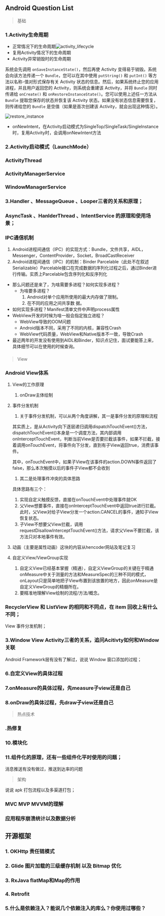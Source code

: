 ## Android Question List

> 基础

### 1.Activity生命周期

* 正常情况下的生命周期![activity_lifecycle](img/activity_lifecycle.png)
* 复用Activity情况下的生命周期
* Activity异常销毁时的生命周期

系统会先调用 `onSaveInstanceState()`，然后再使 Activity 变得易于销毁。系统会向该方法传递一个 `Bundle`，您可以在其中使用 `putString()` 和 `putInt()` 等方法以名称-值对形式保存有关 Activity 状态的信息。然后，如果系统终止您的应用进程，并且用户返回您的 Activity，则系统会重建该 Activity，并将 `Bundle` 同时传递给 `onCreate()` 和 `onRestoreInstanceState()`。您可以使用上述任一方法从 `Bundle` 提取您保存的状态并恢复该 Activity 状态。如果没有状态信息需要恢复，则传递给您的 `Bundle` 是空值（如果是首次创建该 Activity，就会出现这种情况）。

 ![restore_instance](img/restore_instance.png)

* onNewIntent，在Activity启动模式为SingleTop/SingleTask/SingleInstance时，复用Activity时，会调用onNewIntent方法

### 2.Activity启动模式（LaunchMode）

### ActivityThread

### ActivityManagerService

### WindowManagerService



### 3.Handler 、MessageQueue 、Looper三者的关系和原理；

### AsyncTask 、HanlderThread 、IntentService 的原理和使用场景；

### IPC通信机制

1. Android进程间通信（IPC）的实现方式：Bundle，文件共享，AIDL，Messenger，ContentProvider，Socket，BroadCastReceiver
2. Android进程间通信（IPC）的机制：Binder Parcelable（此处不在叙述Serializable）Parcelable接口在完成数据的序列化过程之后，通过Binder进行传输。实质上Parcelable包含序列化和反序列化

- 那么问题还是来了，为啥需要多进程？如何实现多进程？
  - 为啥要多进程？
    1. Android对单个应用所使用的最大内存做了限制。
    2. 在不同的应用之间共享数 据。
- 如何实现多进程？Manifest清单文件中声明process属性
- WebView开发的时候为啥一般会指定独立进程？ 
  - WebView导致的OOM问题
  - Android版本不同，采用了不同的内核，兼容性Crash
  - WebView代码质量，WebView和Native版本不一致，导致Crash
- 最近两年的开发没有使用到AIDL和Binder，知识点记住，面试要能答上来，具体细节可以在使用的时候查询。  

### 

> View

### Android View体系

1. View的工作原理

   1. onDraw主体绘制

2. 事件分发机制

   1. 关于事件分发机制，可以从两个角度讲解，其一是事件分发的原理和流程

   其实质上，是从Activity向下逐层递归调用dispatchTouchEvent()方法，dispatchTouchEvent()本身是一个调度方法，其内部调用onInterceptTouchEvent，判断当前View是否要拦截该事件，如果不拦截，接着调用onTouchEvent，将事件向下分发，直到有子View返回true，消费该事件。

   其中，onTouchEvent中，如果子View在该事件的action.DOWN事件返回了false，那么本次触摸以后的事件子View都不会收到

   1. 其二是处理事件冲突的具体思路

   具体思路有三个：

   1. 实现自定义触摸反馈，直接在onTouchEvent中处理事件就OK
   2. 父View想要事件，直接在onInterceptTouchEvent中返回true进行拦截。此时，父View对给子View分发一个action.CANCEL的事件，通知子View恢复状态。
   3. 子View不想要父View拦截，调用requestDisallowInterceptTouchEvent()方法，请求父View不要拦截，该方法只对本地事件有效。

   

3. 动画（主要是属性动画）这块的内容从hencoder网站及笔记复习

4. 自定义View/ViewGroup实现

   1. 自定义View已经基本掌握（精通），自定义ViewGroup的关键在于精通onMeasure中关于测量的方法和MeasureSpec的三种不同的模式，onLayout只是简单地把子View布置到该放置的地方，因此onMeasure是自定义ViewGroup的精髓所在。
   2. 要精准地理解View绘制的流程/方法/概念。

### RecyclerView 和 ListView 的相同和不同点，在 item 回收上有什么不同；

View 事件分发机制；

### 3.Window View Activity三者的关系，追问Acitivty如何和Window关联

Android Framework层有没有了解过，说说 Window 窗口添加的过程；

### 6.自定义View的具体过程

### 7.onMeasure的具体过程，先measure子view还是自己

### 8.onDraw的具体过程，先draw子view还是自己



> 热点技术

### .热修复

### 10.模块化

### 11.组件化的原理，还有一些组件化平时使用的问题；

消息推送有没有做过，推送到达率的问题

> 架构

说说 apk 打包流程以及多渠道打包；

### MVC MVP MVVM的理解

### 应用程序崩溃统计以及数据分析





## 开源框架

### 1. OKHttp 责任链模式
### 2. Glide 图片加载的三级缓存机制 以及 Bitmap 优化
### 3. RxJava flatMap和Map的作用

### 4. Retrofit

### 5.什么是依赖注入？能说几个依赖注入的库么？你使用过哪些？



